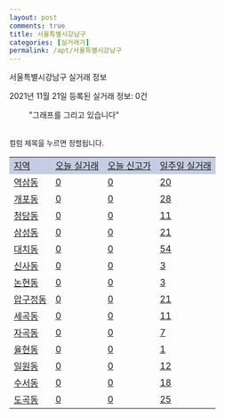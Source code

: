 ```yaml
---
layout: post
comments: true
title: 서울특별시강남구
categories: [실거래가]
permalink: /apt/서울특별시강남구
---
```


서울특별시강남구 실거래 정보

2021년 11월 21일 등록된 실거래 정보: 0건

<!--<script async src="https://pagead2.googlesyndication.com/pagead/js/adsbygoogle.js?client=ca-pub-3485438051770037"
 crossorigin="anonymous"></script>-->

<script type="text/javascript">
  google.charts.load('current', {'packages':['corechart']});
  google.charts.setOnLoadCallback(drawChart);

  function drawChart() {
    var data = google.visualization.arrayToDataTable([['거래일', '매매', '전월세', '전매'], ['21-01', 331, 1265, 5], ['21-02', 252, 1121, 2], ['21-03', 207, 1056, 1], ['21-04', 246, 894, 1], ['21-05', 252, 1090, 3], ['21-06', 167, 1015, 2], ['21-07', 235, 1102, 3], ['21-08', 342, 1288, 2], ['21-09', 157, 945, 0], ['21-10', 234, 1089, 2], ['21-11', 14, 377, 0]]);

    var options = {
      title: '최근 1년간 유형별 거래량 추이',
      legend: { position: 'bottom' }
    };

    setTimeout(function() {
        var chart = new google.visualization.LineChart(document.getElementById('columnchart_material'));
        chart.draw(data, (options));
        document.getElementById('loading').style.display = 'none';
        var dayLabel = (new Date()).getDay();
        if (dayLabel < 2) {
            sorttable.innerSortFunction.apply(document.getElementById('week'), []);
            sorttable.innerSortFunction.apply(document.getElementById('week'), []);        
        }
        else {
            sorttable.innerSortFunction.apply(document.getElementById('today'), []);
            sorttable.innerSortFunction.apply(document.getElementById('today'), []);
        }
    }, 200);

  }
</script>

<div id="loading" style="z-index:20; display: block; margin-left: 35px">"그래프를 그리고 있습니다"</div>
<div id="columnchart_material" style="width: 95%; margin-left: -35px; display: block"></div>
<!--<div style="width: 95%; margin-left: -35px; display: block">
      <script async src="https://pagead2.googlesyndication.com/pagead/js/adsbygoogle.js?client=ca-pub-3485438051770037"
          crossorigin="anonymous"></script>
      <ins class="adsbygoogle"
          style="display:block"
          data-ad-format="fluid"
          data-ad-layout-key="-fb+5w+4e-db+86"
          data-ad-client="ca-pub-3485438051770037"
          data-ad-slot="1827090281"></ins>
      <script>
          (adsbygoogle = window.adsbygoogle || []).push({});
      </script>
</div>-->
<br>

<font size='small' style='font-size: small;'>컬럼 제목을 누르면 정렬됩니다.</font>
<table class="sortable">
  <tr style='background-color: rgba(114, 132, 186,0.4);'>
    <td id="region"><a href="#">지역</a></td>
    <td id="today"><a href="#">오늘 실거래</a></td>
    <td id="today_new"><a href="#">오늘 신고가</a></td>
    <td id="week"><a href="#">일주일 실거래</a></td>
  </tr>

  
  <tr class="item">
    <td><a href="서울특별시강남구역삼동">역삼동</a></td>
    <td><a href="서울특별시강남구역삼동">0</a></td>
    <td><a href="서울특별시강남구역삼동">0</a></td>
    <td><a href="서울특별시강남구역삼동">20</a></td>
  </tr>
    

  <tr class="item">
    <td><a href="서울특별시강남구개포동">개포동</a></td>
    <td><a href="서울특별시강남구개포동">0</a></td>
    <td><a href="서울특별시강남구개포동">0</a></td>
    <td><a href="서울특별시강남구개포동">28</a></td>
  </tr>
    

  <tr class="item">
    <td><a href="서울특별시강남구청담동">청담동</a></td>
    <td><a href="서울특별시강남구청담동">0</a></td>
    <td><a href="서울특별시강남구청담동">0</a></td>
    <td><a href="서울특별시강남구청담동">11</a></td>
  </tr>
    

  <tr class="item">
    <td><a href="서울특별시강남구삼성동">삼성동</a></td>
    <td><a href="서울특별시강남구삼성동">0</a></td>
    <td><a href="서울특별시강남구삼성동">0</a></td>
    <td><a href="서울특별시강남구삼성동">21</a></td>
  </tr>
    

  <tr class="item">
    <td><a href="서울특별시강남구대치동">대치동</a></td>
    <td><a href="서울특별시강남구대치동">0</a></td>
    <td><a href="서울특별시강남구대치동">0</a></td>
    <td><a href="서울특별시강남구대치동">54</a></td>
  </tr>
    

  <tr class="item">
    <td><a href="서울특별시강남구신사동">신사동</a></td>
    <td><a href="서울특별시강남구신사동">0</a></td>
    <td><a href="서울특별시강남구신사동">0</a></td>
    <td><a href="서울특별시강남구신사동">3</a></td>
  </tr>
    

  <tr class="item">
    <td><a href="서울특별시강남구논현동">논현동</a></td>
    <td><a href="서울특별시강남구논현동">0</a></td>
    <td><a href="서울특별시강남구논현동">0</a></td>
    <td><a href="서울특별시강남구논현동">3</a></td>
  </tr>
    

  <tr class="item">
    <td><a href="서울특별시강남구압구정동">압구정동</a></td>
    <td><a href="서울특별시강남구압구정동">0</a></td>
    <td><a href="서울특별시강남구압구정동">0</a></td>
    <td><a href="서울특별시강남구압구정동">21</a></td>
  </tr>
    

  <tr class="item">
    <td><a href="서울특별시강남구세곡동">세곡동</a></td>
    <td><a href="서울특별시강남구세곡동">0</a></td>
    <td><a href="서울특별시강남구세곡동">0</a></td>
    <td><a href="서울특별시강남구세곡동">11</a></td>
  </tr>
    

  <tr class="item">
    <td><a href="서울특별시강남구자곡동">자곡동</a></td>
    <td><a href="서울특별시강남구자곡동">0</a></td>
    <td><a href="서울특별시강남구자곡동">0</a></td>
    <td><a href="서울특별시강남구자곡동">7</a></td>
  </tr>
    

  <tr class="item">
    <td><a href="서울특별시강남구율현동">율현동</a></td>
    <td><a href="서울특별시강남구율현동">0</a></td>
    <td><a href="서울특별시강남구율현동">0</a></td>
    <td><a href="서울특별시강남구율현동">1</a></td>
  </tr>
    

  <tr class="item">
    <td><a href="서울특별시강남구일원동">일원동</a></td>
    <td><a href="서울특별시강남구일원동">0</a></td>
    <td><a href="서울특별시강남구일원동">0</a></td>
    <td><a href="서울특별시강남구일원동">12</a></td>
  </tr>
    

  <tr class="item">
    <td><a href="서울특별시강남구수서동">수서동</a></td>
    <td><a href="서울특별시강남구수서동">0</a></td>
    <td><a href="서울특별시강남구수서동">0</a></td>
    <td><a href="서울특별시강남구수서동">18</a></td>
  </tr>
    

  <tr class="item">
    <td><a href="서울특별시강남구도곡동">도곡동</a></td>
    <td><a href="서울특별시강남구도곡동">0</a></td>
    <td><a href="서울특별시강남구도곡동">0</a></td>
    <td><a href="서울특별시강남구도곡동">25</a></td>
  </tr>
    


</table>


    
